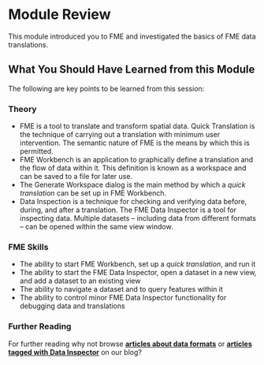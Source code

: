 # Module Review #

This module introduced you to FME and investigated the basics of FME data translations.

 
## What You Should Have Learned from this Module ##

The following are key points to be learned from this session:

### Theory ###

- FME is a tool to translate and transform spatial data.
Quick Translation is the technique of carrying out a translation with minimum user intervention. The semantic nature of FME is the means by which this is permitted.
- FME Workbench is an application to graphically define a translation and the flow of data within it. This definition is known as a workspace and can be saved to a file for later use.
- The Generate Workspace dialog is the main method by which a *quick translation* can be set up in FME Workbench.
- Data Inspection is a technique for checking and verifying data before, during, and after a translation. The FME Data Inspector is a tool for inspecting data. Multiple datasets – including data from different formats – can be opened within the same view window.

### FME Skills ###

- The ability to start FME Workbench, set up a *quick translation*, and run it
- The ability to start the FME Data Inspector, open a dataset in a new view, and add a dataset to an existing view
- The ability to navigate a dataset and to query features within it
- The ability to control minor FME Data Inspector functionality for debugging data and translations

### Further Reading ###

For further reading why not browse **[articles about data formats](http://blog.safe.com/tag/data-formats)** or **[articles tagged with Data Inspector](http://blog.safe.com/tag/data-inspector)** on our blog? 
